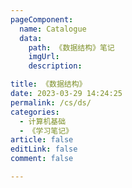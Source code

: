 ```yaml
---
pageComponent:
  name: Catalogue
  data:
    path: 《数据结构》笔记
    imgUrl:
    description:

title: 《数据结构》
date: 2023-03-29 14:24:25
permalink: /cs/ds/
categories:
  - 计算机基础
  - 《学习笔记》
article: false
editLink: false
comment: false 

---
```

